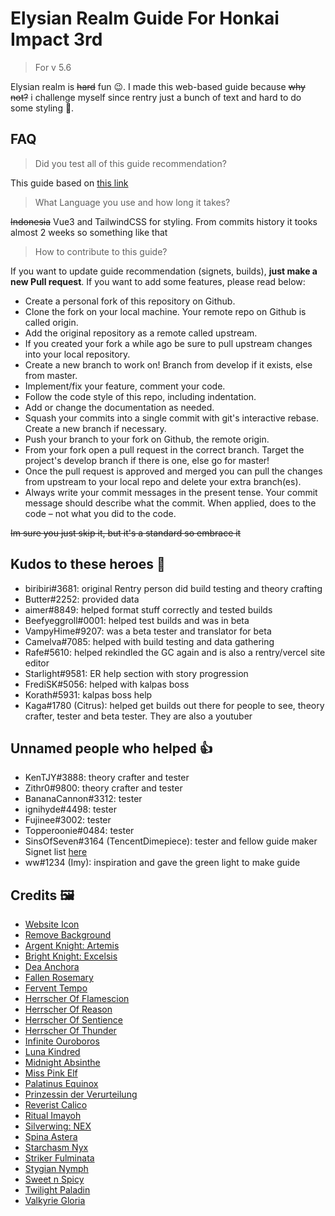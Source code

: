 # Elysian Realm Guide For Honkai Impact 3rd

> For v 5.6

Elysian realm is ~~hard~~ fun 😉. I made this web-based guide because ~~why not?~~ i challenge myself since rentry just a bunch of text and hard to do some styling 💩.


## FAQ

> Did you test all of this guide recommendation?

This guide based on [this link](https://rentry.org/hi3er)

> What Language you use and how long it takes?

~~Indonesia~~ Vue3 and TailwindCSS for styling. From commits history it tooks almost 2 weeks so something like that

> How to contribute to this guide?

If you want to update guide recommendation (signets, builds), **just make a new Pull request**. If you want to add some features, please read below:

- Create a personal fork of this repository on Github.
- Clone the fork on your local machine. Your remote repo on Github is called origin.
- Add the original repository as a remote called upstream.
- If you created your fork a while ago be sure to pull upstream changes into your local repository.
- Create a new branch to work on! Branch from develop if it exists, else from master.
- Implement/fix your feature, comment your code.
- Follow the code style of this repo, including indentation.
- Add or change the documentation as needed.
- Squash your commits into a single commit with git's interactive rebase. Create a new branch if necessary.
- Push your branch to your fork on Github, the remote origin.
- From your fork open a pull request in the correct branch. Target the project's develop branch if there is one, else go for master!
- Once the pull request is approved and merged you can pull the changes from upstream to your local repo and delete your extra branch(es).
- Always write your commit messages in the present tense. Your commit message should describe what the commit. When applied, does to the code – not what you did to the code.

~~Im sure you just skip it, but it's a standard so embrace it~~

## Kudos to these heroes 🤝

- biribiri#3681: original Rentry person did build testing and theory crafting
- Butter#2252: provided data
- aimer#8849: helped format stuff correctly and tested builds
- Beefyeggroll#0001: helped test builds and was in beta
- VampyHime#9207: was a beta tester and translator for beta
- Camelva#7085: helped with build testing and data gathering
- Rafe#5610: helped rekindled the GC again and is also a rentry/vercel site editor
- Starlight#9581: ER help section with story progression
- FrediSK#5056: helped with kalpas boss
- Korath#5931: kalpas boss help
- Kaga#1780 (Citrus): helped get builds out there for people to see, theory crafter, tester and beta tester. They are also a youtuber

## Unnamed people who helped 👍

- KenTJY#3888: theory crafter and tester
- Zithr0#9800: theory crafter and tester
- BananaCannon#3312: tester
- ignihyde#4498: tester
- Fujinee#3002: tester
- Topperoonie#0484: tester
- SinsOfSeven#3164 (TencentDimepiece): tester and fellow guide maker Signet list [here](https://rentry.org/elysian_realm_list)
- ww#1234 (Imy): inspiration and gave the green light to make guide

## Credits 🖼️

- [Website Icon](https://www.pixiv.net/en/artworks/94907919)
- [Remove Background](https://www.remove.bg)
- [Argent Knight: Artemis](https://arca.live/b/hk3rd/9364261)
- [Bright Knight: Excelsis](https://medibang.com/picture/sv2011190326147450004348839)
- [Dea Anchora](https://arca.live/b/hk3rd/25348184)
- [Fallen Rosemary](https://www.huashi6.com/draw/971767)
- [Fervent Tempo](https://www.deviantart.com/firerifle64/art/Fervent-Tempo-Delta-Taking-a-Bath-V2-869746923)
- [Herrscher Of Flamescion](https://arca.live/b/hk3rd/30030448)
- [Herrscher Of Reason](https://ygosu.com/community/animation/273965)
- [Herrscher Of Sentience](https://www.qzxiu.net/w/jxz7e8.html)
- [Herrscher Of Thunder](https://www.reddit.com/r/CultureImpact/comments/u0kcu0/raiden_mei)
- [Infinite Ouroboros](https://danbooru.donmai.us/posts/5292255)
- [Luna Kindred](https://www.pinterest.com/pin/578290408383512224)
- [Midnight Absinthe](https://www.bilibili.com/read/cv6064798)
- [Miss Pink Elf](https://www.hoyolab.com/article/700343)
- [Palatinus Equinox](https://libredd.it/r/houkai3rd/comments/t2j24n/durandal_by_retty9349)
- [Prinzessin der Verurteilung](https://www.morinohitos.com)
- [Reverist Calico](https://arca.live/b/hk3rd/48931692)
- [Ritual Imayoh](http://reactor.cc/post/4299632)
- [Silverwing: NEX](https://imgur.com/gallery/0QK3TpS)
- [Spina Astera](https://danbooru.donmai.us/posts/5130940)
- [Starchasm Nyx](https://arca.live/b/replay/27887743)
- [Striker Fulminata](https://arca.live/b/hk3rd/39710366)
- [Stygian Nymph](https://wallhere.com/ru/wallpaper/1685877)
- [Sweet n Spicy](https://arca.live/b/hk3rd/36130080)
- [Twilight Paladin](https://www.pixiv.net/en/artworks/77212815)
- [Valkyrie Gloria](https://honkaiimpact3.hoyoverse.com/global/en-us/news/2900)
